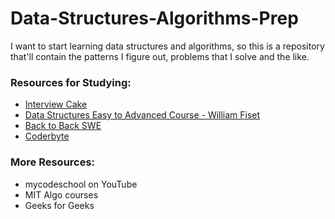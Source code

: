 # Data-Structures-Algorithms-Prep

I want to start learning data structures and algorithms, so this is a repository that'll contain the patterns I figure out, problems that I solve and the like.

<h3>Resources for Studying:</h3>

- <a href="https://interviewcake.com">Interview Cake</a>
- <a href="https://www.youtube.com/watch?v=RBSGKlAvoiM">Data Structures Easy to Advanced Course - William Fiset</a>
- <a href="https://backtobackswe.com/">Back to Back SWE</a>
- <a href="https://coderbyte.com/">Coderbyte</a>


<h3>More Resources:</h3>

- mycodeschool on YouTube
- MIT Algo courses
- Geeks for Geeks

